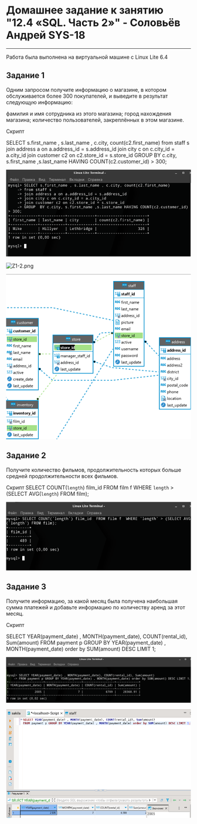 
# Домашнее задание к занятию "12.4 «SQL. Часть 2»" - Соловьёв Андрей SYS-18

---

Работа была выполнена на виртуальной машине с Linux Lite 6.4


## Задание 1

Одним запросом получите информацию о магазине, в котором обслуживается более 300 покупателей, и выведите в результат следующую информацию:

фамилия и имя сотрудника из этого магазина;
город нахождения магазина;
количество пользователей, закреплённых в этом магазине.

Скрипт

SELECT s.first_name , s.last_name , c.city, count(c2.first_name) 
from staff s 
join address a on a.address_id = s.address_id 
join city c on c.city_id = a.city_id 
join customer c2 on c2.store_id = s.store_id 
GROUP  BY c.city, s.first_name ,s.last_name HAVING COUNT(c2.customer_id) > 300;


![Z1-1.png](https://github.com/Andrewsolo1969/12-4-hw/blob/main/img/Z1-1.png)

![Z1-2.png](https://github.com/Andrewsolo1969/12-4-hw/blob/main/img/Z2-1.png)

![diagram.png](https://github.com/Andrewsolo1969/12-4-hw/blob/main/img/diagram.png)



## Задание 2

Получите количество фильмов, продолжительность которых больше средней продолжительности всех фильмов.

Скрипт
SELECT COUNT(`length`) film_id  FROM film f  WHERE `length` > (SELECT AVG(`length`) FROM film);


![Z2.png](https://github.com/Andrewsolo1969/12-4-hw/blob/main//img/Z2.png)



## Задание 3

Получите информацию, за какой месяц была получена наибольшая сумма платежей и добавьте информацию по количеству аренд за этот месяц.


Скрипт

SELECT YEAR(payment_date) , MONTH(payment_date), COUNT(rental_id), Sum(amount) 
FROM payment p GROUP BY YEAR(payment_date) , MONTH(payment_date) order by SUM(amount) DESC LIMIT 1;

![Z3-1.png](https://github.com/Andrewsolo1969/12-4-hw/blob/main//img/Z3-1.png)

![Z3-2.png](https://github.com/Andrewsolo1969/12-4-hw/blob/main//img/Z3-2.png)




